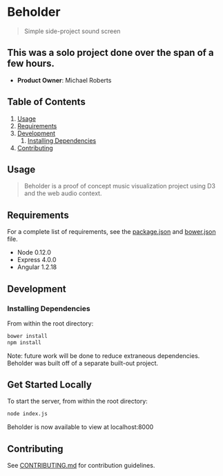 # Beholder

> Simple side-project sound screen

## This was a solo project done over the span of a few hours.

  - __Product Owner__: Michael Roberts

## Table of Contents

1. [Usage](#Usage)
1. [Requirements](#requirements)
1. [Development](#development)
    1. [Installing Dependencies](#installing-dependencies)
1. [Contributing](#contributing)

## Usage

> Beholder is a proof of concept music visualization project using D3 and the web audio context.

## Requirements

For a complete list of requirements, see the [package.json](package.json) and [bower.json](bower.json) file.

- Node 0.12.0
- Express 4.0.0
- Angular 1.2.18

## Development

### Installing Dependencies

From within the root directory:

```sh
bower install
npm install
```

Note: future work will be done to reduce extraneous dependencies. Beholder was built off of a separate built-out project.

## Get Started Locally

To start the server, from within the root directory:

```sh
node index.js
```

Beholder is now available to view at localhost:8000

## Contributing

See [CONTRIBUTING.md](CONTRIBUTING.md) for contribution guidelines.
